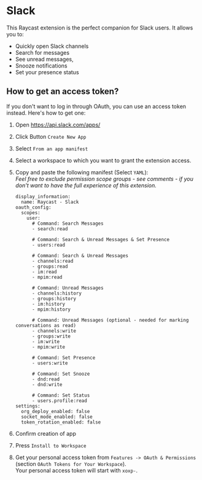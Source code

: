 # Slack

This Raycast extension is the perfect companion for Slack users. It allows you to:

- Quickly open Slack channels
- Search for messages
- See unread messages,
- Snooze notifications
- Set your presence status

## How to get an access token?

If you don't want to log in through OAuth, you can use an access token instead. Here's how to get one:

1. Open https://api.slack.com/apps/
2. Click Button `Create New App`
3. Select `From an app manifest`
4. Select a workspace to which you want to grant the extension access.
5. Copy and paste the following manifest (Select `YAML`):  
   _Feel free to exclude permission scope groups - see comments - if you don't want to have the full experience of this extension._

    ```
    display_information:
      name: Raycast - Slack
    oauth_config:
      scopes:
        user:
          # Command: Search Messages
          - search:read

          # Command: Search & Unread Messages & Set Presence
          - users:read

          # Command: Search & Unread Messages
          - channels:read
          - groups:read
          - im:read
          - mpim:read

          # Command: Unread Messages
          - channels:history
          - groups:history
          - im:history
          - mpim:history

          # Command: Unread Messages (optional - needed for marking conversations as read)
          - channels:write
          - groups:write
          - im:write
          - mpim:write

          # Command: Set Presence
          - users:write

          # Command: Set Snooze
          - dnd:read
          - dnd:write

          # Command: Set Status
          - users.profile:read
    settings:
      org_deploy_enabled: false
      socket_mode_enabled: false
      token_rotation_enabled: false
    ```

6. Confirm creation of app
7. Press `Install to Workspace`
8. Get your personal access token from `Features -> OAuth & Permissions` (section `OAuth Tokens for Your Workspace`).  
   Your personal access token will start with `xoxp-`.